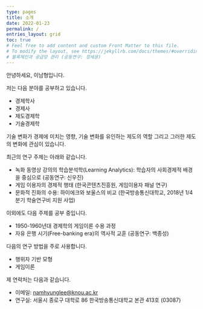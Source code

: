 ```yaml
---
type: pages
title: 소개
date: 2022-01-23
permalink: /
entries_layout: grid
toc: true
# Feel free to add content and custom Front Matter to this file.
# To modify the layout, see https://jekyllrb.com/docs/themes/#overriding-theme-defaults
# 블록체인과 공급망 관리 (공동연구: 정세윤)
---
```


안녕하세요, 이남형입니다.

저는 다음 분야를 공부하고 있습니다.

- 경제학사
- 경제사
- 제도경제학
- 기술경제학

기술 변화가 경제에 미치는 영향, 기술 변화를 유인하는 제도의 역할 그리고 그러한 제도의 변화에 관심이 있습니다.

최근의 연구 주제는 아래와 같습니다.

- 녹화 동영상 강의의 학습분석학(Learning Analytics): 학습자의 사회경제적 배경을 중심으로 (공동연구: 신우진)
- 게임 이용자의 경제적 행태 (한국콘텐츠진흥원, 게임이용자 패널 연구)
- 문화적 진화의 수용: 하이에크와 보울스의 비교 (한국방송통신대학교, 2018년 1/4분기 학술연구비 지원 사업)

이외에도 다음 주제를 공부 중입니다.

- 1950-1960년대 경제학의 게임이론 수용 과정
- 자유 은행 시기(Free-banking era)의 역사적 교훈 (공동연구: 백종성)

다음의 연구 방법을 주로 사용합니다.

- 행위자 기반 모형
- 게임이론

제 연락처는 다음과 같습니다.

- 이메일: namhyunglee@knou.ac.kr
- 연구실: 서울시 종로구 대학로 86 한국방송통신대학교 본관 413호 (03087)